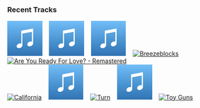 ### Recent Tracks
[<img src='https://github.com/atfinke/atfinke/blob/master/placeholder.jpeg?raw=true' width='16%' height='16%' alt='Healing'>](https://www.last.fm/music/arlissa/_/healing)&nbsp;&nbsp;&nbsp;&nbsp;[<img src='https://github.com/atfinke/atfinke/blob/master/placeholder.jpeg?raw=true' width='16%' height='16%' alt='Call the Night'>](https://www.last.fm/music/luna%2bbay/_/call%2bthe%2bnight)&nbsp;&nbsp;&nbsp;&nbsp;[<img src='https://github.com/atfinke/atfinke/blob/master/placeholder.jpeg?raw=true' width='16%' height='16%' alt='Open Your Eyes'>](https://www.last.fm/music/strfkr/_/open%2byour%2beyes)&nbsp;&nbsp;&nbsp;&nbsp;[<img src='https://lastfm.freetls.fastly.net/i/u/300x300/a701bd388c95415ac140405686cdd0af.png' width='16%' height='16%' alt='Breezeblocks'>](https://www.last.fm/music/alt-j/_/breezeblocks)&nbsp;&nbsp;&nbsp;&nbsp;[<img src='https://lastfm.freetls.fastly.net/i/u/300x300/297840ee2ecccc0141c5b021ca878d74.png' width='16%' height='16%' alt='Are You Ready For Love? - Remastered'>](https://www.last.fm/music/elton%2bjohn/_/are%2byou%2bready%2bfor%2blove%253f%2b-%2bremastered)&nbsp;&nbsp;&nbsp;&nbsp;<br>[<img src='https://lastfm.freetls.fastly.net/i/u/300x300/16c61bec148a7a5f43d99fe34a1b4a88.png' width='16%' height='16%' alt='California'>](https://www.last.fm/music/hot%2bshade/_/california)&nbsp;&nbsp;&nbsp;&nbsp;[<img src='https://github.com/atfinke/atfinke/blob/master/placeholder.jpeg?raw=true' width='16%' height='16%' alt='Can We Pretend (feat. Cash Cash)'>](https://www.last.fm/music/p%2521nk/_/can%2bwe%2bpretend%2b%2528feat.%2bcash%2bcash%2529)&nbsp;&nbsp;&nbsp;&nbsp;[<img src='https://lastfm.freetls.fastly.net/i/u/300x300/c90eb87813b55926353a0435b67107bf.png' width='16%' height='16%' alt='Turn'>](https://www.last.fm/music/the%2bwombats/_/turn)&nbsp;&nbsp;&nbsp;&nbsp;[<img src='https://github.com/atfinke/atfinke/blob/master/placeholder.jpeg?raw=true' width='16%' height='16%' alt='You Should Be Sad'>](https://www.last.fm/music/halsey/_/you%2bshould%2bbe%2bsad)&nbsp;&nbsp;&nbsp;&nbsp;[<img src='https://lastfm.freetls.fastly.net/i/u/300x300/cce5e71082b54c6bcc82322b8728706d.png' width='16%' height='16%' alt='Toy Guns'>](https://www.last.fm/music/tokyo%2bpolice%2bclub/_/toy%2bguns)&nbsp;&nbsp;&nbsp;&nbsp;<br>